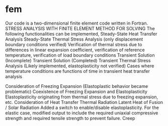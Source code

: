 # fem
Our code is a two-dimensional finite element code written in Fortran.
STRESS ANALYSIS WITH FINITE ELEMENT METHOD FOR SOLVING
The following functionalities can be implemented,
Steady-State Heat Transfer Analysis
Steady-State Thermal Stress Analysis (only displacement boundary conditions verified)
Verification of thermal stress due to differences in linear expansion coefficient, verification of reference temperature, verification of load boundary conditions
Transient Solution (Incomplete)
Transient Solution (Completed)
Transient Thermal Stress Analysis (Likely implemented, elastoplasticity not verified)
Cases where temperature conditions are functions of time in transient heat transfer analysis

Consideration of Freezing Expansion (Elastoplastic behavior became problematic)
Coexistence of Freezing Expansion and Elastoplasticity
Elastoplasticity originating from thermal stress due to freezing expansion, etc.
Consideration of Heat Transfer
Thermal Radiation
Latent Heat of Fusion / Solar Radiation
Added a switch to enable/disable elastoplasticity. For the elastic case, modified output to include the required uniaxial compressive strength and required tensile strength to prevent failure.
Creep
